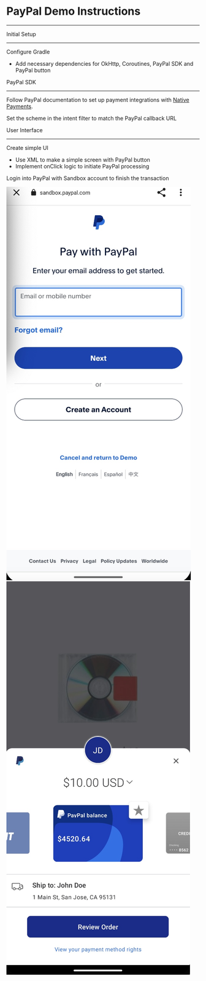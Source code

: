 # PayPal Demo Instructions
***

Initial Setup
***

Configure Gradle
* Add necessary dependencies for OkHttp, Coroutines, PayPal SDK and PayPal button

PayPal SDK
***

Follow PayPal documentation to set up payment integrations with [Native Payments](https://developer.paypal.com/docs/checkout/advanced/android/).

Set the scheme in the intent filter to match the PayPal callback URL

User Interface
***

Create simple UI
* Use XML to make a simple screen with PayPal button
* Implement onClick logic to initiate PayPal processing

Login into PayPal with Sandbox account to finish the transaction

![signin](images/signin.jpeg)
![payment](images/payment.jpeg)






